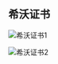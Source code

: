 ## </center>希沃证书</center>

![希沃证书1](https://s3.bmp.ovh/imgs/2022/02/ba4b792c6e1b02f7.jpg)
 
![希沃证书2](https://s3.bmp.ovh/imgs/2022/02/cbe45fc15734d870.jpg)
